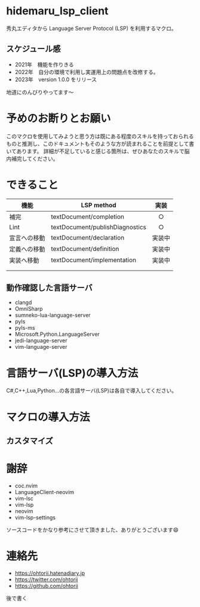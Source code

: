 # hidemaru_lsp_client

秀丸エディタから Language Server Protocol (LSP) を利用するマクロ。

## スケジュール感

- 2021年　機能を作りきる
- 2022年　自分の環境で利用し実運用上の問題点を改修する。
- 2023年　version 1.0.0 をリリース

地道にのんびりやってます～

# 予めのお断りとお願い

このマクロを使用してみようと思う方は既にある程度のスキルを持っておられるものと推測し、このドキュメントもそのような方が読まれることを前提として書いてあります。 
詳細が不足していると感じる箇所は、ぜひあなたのスキルで脳内補完してください。


# できること

|機能|LSP method|実装|
|--|--|:--:|
|補完|textDocument/completion|○|
|Lint|textDocument/publishDiagnostics|○|
|宣言への移動|textDocument/declaration|実装中|
|定義への移動|textDocument/definition|実装中|
|実装へ移動|textDocument/implementation|実装中|
|||||
|||||


## 動作確認した言語サーバ

- clangd
- OmniSharp
- sumneko-lua-language-server
- pyls
- pyls-ms
- Microsoft.Python.LanguageServer
- jedi-language-server
- vim-language-server

# 言語サーバ(LSP)の導入方法

C#,C++,Lua,Python...の各言語サーバ(LSP)は各自で導入してください。

# マクロの導入方法

## カスタマイズ

# 謝辞

- coc.nvim
- LanguageClient-neovim
- vim-lsc
- vim-lsp
- neovim
- vim-lsp-settings

ソースコードをかなり参考にさせて頂きました、ありがとうございます😄

# 連絡先

- <https://ohtorii.hatenadiary.jp> 
- <https://twitter.com/ohtorii> 
- <https://github.com/ohtorii>


後で書く